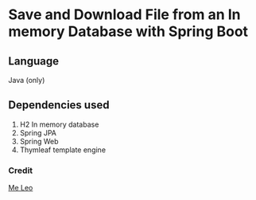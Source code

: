# Save and Download File from an In memory Database with Spring Boot 

## Language
Java (only)

## Dependencies used
1. H2 In memory database
2. Spring JPA
3. Spring Web
4. Thymleaf template engine

### Credit
[Me Leo](https://github.com/47leonel-wabo/)

